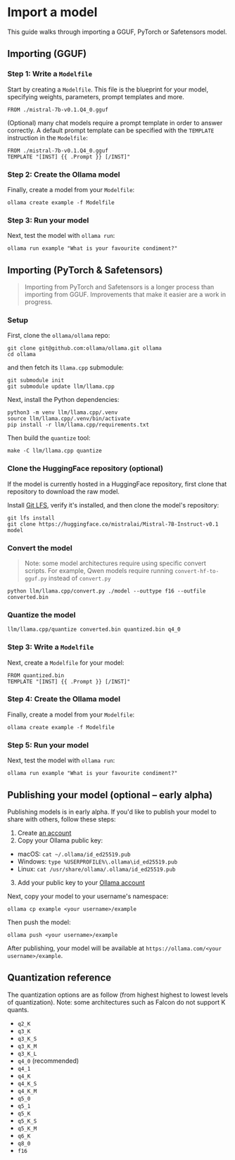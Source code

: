 # Import a model

This guide walks through importing a GGUF, PyTorch or Safetensors model.

## Importing (GGUF)

### Step 1: Write a `Modelfile`

Start by creating a `Modelfile`. This file is the blueprint for your model, specifying weights, parameters, prompt templates and more.

```
FROM ./mistral-7b-v0.1.Q4_0.gguf
```

(Optional) many chat models require a prompt template in order to answer correctly. A default prompt template can be specified with the `TEMPLATE` instruction in the `Modelfile`:

```
FROM ./mistral-7b-v0.1.Q4_0.gguf
TEMPLATE "[INST] {{ .Prompt }} [/INST]"
```

### Step 2: Create the Ollama model

Finally, create a model from your `Modelfile`:

```
ollama create example -f Modelfile
```

### Step 3: Run your model

Next, test the model with `ollama run`:

```
ollama run example "What is your favourite condiment?"
```

## Importing (PyTorch & Safetensors)

> Importing from PyTorch and Safetensors is a longer process than importing from GGUF. Improvements that make it easier are a work in progress.

### Setup

First, clone the `ollama/ollama` repo:

```
git clone git@github.com:ollama/ollama.git ollama
cd ollama
```

and then fetch its `llama.cpp` submodule:

```shell
git submodule init
git submodule update llm/llama.cpp
```

Next, install the Python dependencies:

```
python3 -m venv llm/llama.cpp/.venv
source llm/llama.cpp/.venv/bin/activate
pip install -r llm/llama.cpp/requirements.txt
```

Then build the `quantize` tool:

```
make -C llm/llama.cpp quantize
```

### Clone the HuggingFace repository (optional)

If the model is currently hosted in a HuggingFace repository, first clone that repository to download the raw model.

Install [Git LFS](https://docs.github.com/en/repositories/working-with-files/managing-large-files/installing-git-large-file-storage), verify it's installed, and then clone the model's repository:

```
git lfs install
git clone https://huggingface.co/mistralai/Mistral-7B-Instruct-v0.1 model
```

### Convert the model

> Note: some model architectures require using specific convert scripts. For example, Qwen models require running `convert-hf-to-gguf.py` instead of `convert.py`

```
python llm/llama.cpp/convert.py ./model --outtype f16 --outfile converted.bin
```

### Quantize the model

```
llm/llama.cpp/quantize converted.bin quantized.bin q4_0
```

### Step 3: Write a `Modelfile`

Next, create a `Modelfile` for your model:

```
FROM quantized.bin
TEMPLATE "[INST] {{ .Prompt }} [/INST]"
```

### Step 4: Create the Ollama model

Finally, create a model from your `Modelfile`:

```
ollama create example -f Modelfile
```

### Step 5: Run your model

Next, test the model with `ollama run`:

```
ollama run example "What is your favourite condiment?"
```

## Publishing your model (optional – early alpha)

Publishing models is in early alpha. If you'd like to publish your model to share with others, follow these steps:

1. Create [an account](https://ollama.com/signup)
2. Copy your Ollama public key:
  - macOS: `cat ~/.ollama/id_ed25519.pub`
  - Windows: `type %USERPROFILE%\.ollama\id_ed25519.pub`
  - Linux: `cat /usr/share/ollama/.ollama/id_ed25519.pub`
3. Add your public key to your [Ollama account](https://ollama.com/settings/keys)

Next, copy your model to your username's namespace:

```
ollama cp example <your username>/example
```

Then push the model:

```
ollama push <your username>/example
```

After publishing, your model will be available at `https://ollama.com/<your username>/example`.

## Quantization reference

The quantization options are as follow (from highest highest to lowest levels of quantization). Note: some architectures such as Falcon do not support K quants.

- `q2_K`
- `q3_K`
- `q3_K_S`
- `q3_K_M`
- `q3_K_L`
- `q4_0` (recommended)
- `q4_1`
- `q4_K`
- `q4_K_S`
- `q4_K_M`
- `q5_0`
- `q5_1`
- `q5_K`
- `q5_K_S`
- `q5_K_M`
- `q6_K`
- `q8_0`
- `f16`
